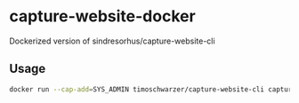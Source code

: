# capture-website-docker
Dockerized version of sindresorhus/capture-website-cli

## Usage
```bash
docker run --cap-add=SYS_ADMIN timoschwarzer/capture-website-cli capture-website --delay=3 https://timoschwarzer.com > screenshot.png
```
